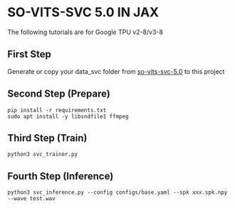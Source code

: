 # SO-VITS-SVC 5.0 IN JAX
The following tutorials are for Google TPU v2-8/v3-8
## First Step
Generate or copy your data_svc folder from [so-vits-svc-5.0](https://github.com/PlayVoice/so-vits-svc-5.0) to this project 
## Second Step (Prepare)
	pip install -r requirements.txt
	sudo apt install -y libsndfile1 ffmpeg
## Third Step (Train)
	python3 svc_trainer.py
## Fourth Step (Inference)
	python3 svc_inference.py --config configs/base.yaml --spk xxx.spk.npy --wave test.wav